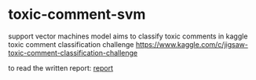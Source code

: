 # toxic-comment-svm
support vector machines model aims to classify toxic comments in kaggle toxic comment classification challenge https://www.kaggle.com/c/jigsaw-toxic-comment-classification-challenge

to read the written report: [report](https://github.com/rowancurry/toxic-comment-svm/blob/main/Classification%20Algorithm%20Report.pdf)
